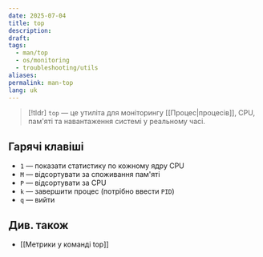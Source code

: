 ```yaml
---
date: 2025-07-04
title: top
description: 
draft: 
tags:
  - man/top
  - os/monitoring
  - troubleshooting/utils
aliases: 
permalink: man-top
lang: uk
---
```


> [!tldr]
> `top` — це утиліта для моніторингу [[Процес|процесів]], CPU, пам'яті та навантаження системі у реальному часі.

## Гарячі клавіші

- `1` — показати статистику по кожному ядру CPU
- `M` — відсортувати за споживання пам'яті
- `P` — відсортувати за CPU
- `k` — завершити процес (потрібно ввести `PID`)
- `q` — вийти


## Див. також

- [[Метрики у команді top]]